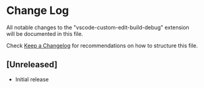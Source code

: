 # Change Log

All notable changes to the "vscode-custom-edit-build-debug" extension will be documented in this file.

Check [Keep a Changelog](http://keepachangelog.com/) for recommendations on how to structure this file.

## [Unreleased]

- Initial release